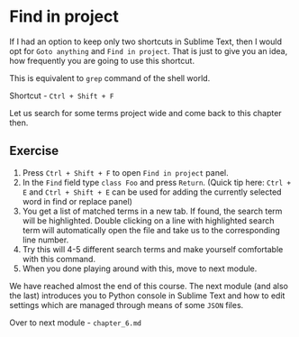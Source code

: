 Find in project
================

If I had an option to keep only two shortcuts in Sublime Text, then I would
opt for `Goto anything` and `Find in project`. That is just to give you an
idea, how frequently you are going to use this shortcut.

This is equivalent to `grep` command of the shell world.

Shortcut - `Ctrl + Shift + F`

Let us search for some terms project wide and come back to this chapter then.

Exercise
---------

1. Press `Ctrl + Shift + F` to open `Find in project` panel.
2. In the `Find` field type `class Foo` and press `Return`.
   (Quick tip here: `Ctrl + E` and `Ctrl + Shift + E` can be used for adding
   the currently selected word in find or replace panel)
3. You get a list of matched terms in a new tab. If found, the search term
   will be highlighted. Double clicking on a line with highlighted search term
   will automatically open the file and take us to the corresponding line
   number.
4. Try this will 4-5 different search terms and make yourself comfortable with
   this command.
5. When you done playing around with this, move to next module.


We have reached almost the end of this course. The next module (and also the
last) introduces you to Python console in Sublime Text and how to edit settings
which are managed through means of some `JSON` files.

Over to next module - `chapter_6.md`